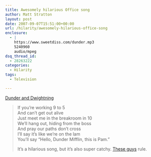 ```yaml
---
title: Awesomely hilarious Office song
author: Matt Stratton
layout: post
date: 2007-09-07T15:51:00+00:00
url: /hilarity/awesomely-hilarious-office-song
enclosure:
  - |
    https://www.sweetdiss.com/dunder.mp3
    5240960
    audio/mpeg
dsq_thread_id:
  - 28263222
categories:
  - Hilarity
tags:
  - Television

---
```

[Dunder and Dwightning][1]
  


> If you&#8217;re working 9 to 5  
> And can&#8217;t get out alive  
> Just meet me in the breakroom in 10  
> We&#8217;ll hang out, hiding from the boss  
> And pray our paths don&#8217;t cross  
> I&#8217;ll say it&#8217;s like we&#8217;re on the lam  
> You&#8217;ll say &#8220;Hello, Dunder Mifflin, this is Pam.&#8221;</p>
It&#8217;s a hilarious song, but it&#8217;s also super catchy. [These guys][2] rule.

 [1]: https://www.sweetdiss.com/dunder.mp3
 [2]: https://www.sweetdiss.com/